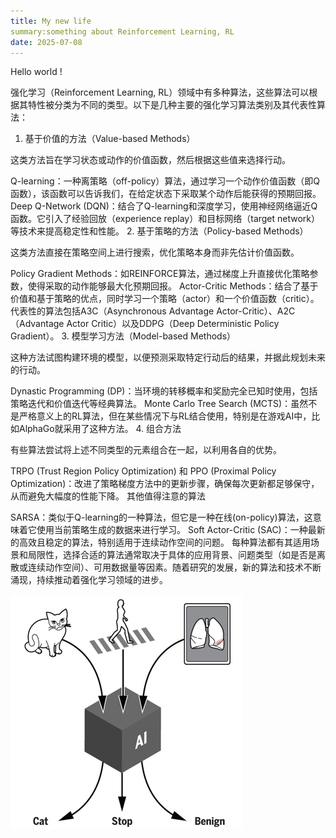 ```yaml
---
title: My new life
summary:something about Reinforcement Learning, RL
date: 2025-07-08
---
```

Hello world !

强化学习（Reinforcement Learning, RL）领域中有多种算法，这些算法可以根据其特性被分类为不同的类型。以下是几种主要的强化学习算法类别及其代表性算法：

1. 基于价值的方法（Value-based Methods）

这类方法旨在学习状态或动作的价值函数，然后根据这些值来选择行动。

Q-learning：一种离策略（off-policy）算法，通过学习一个动作价值函数（即Q函数），该函数可以告诉我们，在给定状态下采取某个动作后能获得的预期回报。
Deep Q-Network (DQN)：结合了Q-learning和深度学习，使用神经网络逼近Q函数。它引入了经验回放（experience replay）和目标网络（target network）等技术来提高稳定性和性能。
2. 基于策略的方法（Policy-based Methods）

这类方法直接在策略空间上进行搜索，优化策略本身而非先估计价值函数。

Policy Gradient Methods：如REINFORCE算法，通过梯度上升直接优化策略参数，使得采取的动作能够最大化预期回报。
Actor-Critic Methods：结合了基于价值和基于策略的优点，同时学习一个策略（actor）和一个价值函数（critic）。代表性的算法包括A3C（Asynchronous Advantage Actor-Critic）、A2C（Advantage Actor Critic）以及DDPG（Deep Deterministic Policy Gradient）。
3. 模型学习方法（Model-based Methods）

这种方法试图构建环境的模型，以便预测采取特定行动后的结果，并据此规划未来的行动。

Dynastic Programming (DP)：当环境的转移概率和奖励完全已知时使用，包括策略迭代和价值迭代等经典算法。
Monte Carlo Tree Search (MCTS)：虽然不是严格意义上的RL算法，但在某些情况下与RL结合使用，特别是在游戏AI中，比如AlphaGo就采用了这种方法。
4. 组合方法

有些算法尝试将上述不同类型的元素组合在一起，以利用各自的优势。

TRPO (Trust Region Policy Optimization) 和 PPO (Proximal Policy Optimization)：改进了策略梯度方法中的更新步骤，确保每次更新都足够保守，从而避免大幅度的性能下降。
其他值得注意的算法

SARSA：类似于Q-learning的一种算法，但它是一种在线(on-policy)算法，这意味着它使用当前策略生成的数据来进行学习。
Soft Actor-Critic (SAC)：一种最新的高效且稳定的算法，特别适用于连续动作空间的问题。
每种算法都有其适用场景和局限性，选择合适的算法通常取决于具体的应用背景、问题类型（如是否是离散或连续动作空间）、可用数据量等因素。随着研究的发展，新的算法和技术不断涌现，持续推动着强化学习领域的进步。

![黑盒图片](./111.png)
